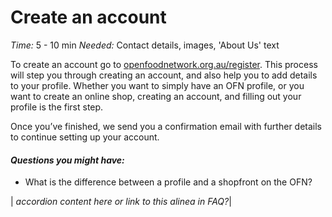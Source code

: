 # Create an account

_Time:_ 5 - 10 min 
_Needed:_ Contact details, images, 'About Us' text

To create an account go to [openfoodnetwork.org.au/register](http://openfoodnetwork.org.au/register). This process will step you through creating an account, and also help you to add details to your profile. Whether you want to simply have an OFN profile, or you want to create an online shop, creating an account, and filling out your profile is the first step.

Once you’ve finished, we send you a confirmation email with further details to continue setting up your account. 

#### _Questions you  might have:_
- What is the difference between a profile and a shopfront on the OFN?

| _accordion content here or link to this alinea in FAQ?_|



